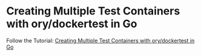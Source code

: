 # Creating Multiple Test Containers with ory/dockertest in Go


Follow the Tutorial: [Creating Multiple Test Containers with ory/dockertest in Go](https://akoserwal.medium.com/creating-multiple-test-containers-with-ory-dockertest-in-go-5b8311614e7b)


